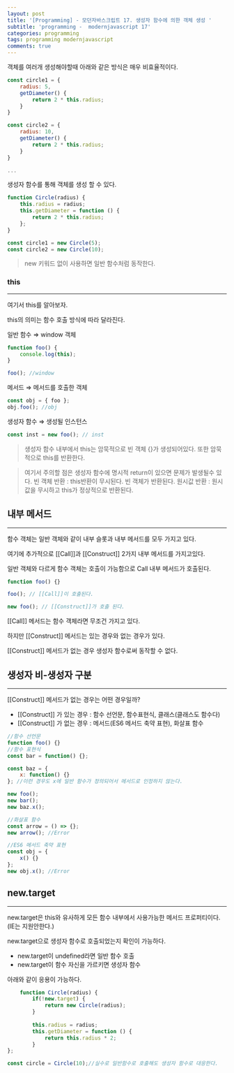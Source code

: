 ```yaml
---
layout: post
title: '[Programming] - 모던자바스크립트 17. 생성자 함수에 의한 객체 생성 '
subtitle: 'programming -  modernjavascript 17'
categories: programming
tags: programming modernjavascript
comments: true
---
```


객체를 여러개 생성해야할때 아래와 같은 방식은 매우 비효율적이다.

```jsx
const circle1 = {
	radius: 5,
	getDiameter() {
		return 2 * this.radius;
	}
}

const circle2 = {
	radius: 10,
	getDiameter() {
		return 2 * this.radius;
	}
}

...
```

생성자 함수를 통해 객체를 생성 할 수 있다.

```jsx
function Circle(radius) {
	this.radius = radius;
	this.getDiameter = function () {
		return 2 * this.radius;
	};
}

const circle1 = new Circle(5);
const circle2 = new Circle(10);
```

> new 키워드 없이 사용하면 일반 함수처럼 동작한다.
> 

### this

---

여기서 this를 알아보자.

this의 의미는 함수 호출 방식에 따라 달라진다.

일반 함수 ⇒ window 객체

```jsx
function foo() {
	console.log(this);
}

foo(); //window
```

메서드 ⇒ 메서드를 호출한 객체

```jsx
const obj = { foo };
obj.foo(); //obj
```

생성자 함수 ⇒ 생성될 인스턴스

```jsx
const inst = new foo(); // inst
```

> 생성자 함수 내부에서 this는 암묵적으로 빈 객체 {}가 생성되어있다.
또한 암묵적으로 this를 반환한다.
> 

> 여기서 주의할 점은 생성자 함수에 명시적 return이 있으면 문제가 발생될수 있다.
빈 객체 반환 : this반환이 무시된다. 빈 객체가 반환된다.
원시값 반환 : 원시값을 무시하고 this가 정상적으로 반환된다.
> 

## 내부 메서드

---

함수 객체는 일반 객체와 같이 내부 슬롯과 내부 메서드를 모두 가지고 있다.

여기에 추가적으로 [[Call]]과 [[Construct]] 2가지 내부 메서드를 가지고있다.

일반 객체와 다르게 함수 객체는 호출이 가능함으로 Call 내부 메서드가 호출된다.

```jsx
function foo() {}

foo(); // [[Call]]이 호출된다.

new foo(); // [[Construct]]가 호출 된다.
```

[[Call]] 메서드는 함수 객체라면 무조건 가지고 있다.

하지만 [[Construct]] 메서드는 있는 경우와 없는 경우가 있다.

 [[Construct]] 메서드가 없는 경우 생성자 함수로써 동작할 수 없다.

## 생성자 비-생성자 구분

---

 [[Construct]] 메서드가 없는 경우는 어떤 경우일까?

- [[Construct]] 가 있는 경우 : 함수 선언문, 함수표현식, 클래스(클래스도 함수다)
- [[Construct]] 가 없는 경우 : 메서드(ES6 메서드 축약 표현), 화살표 함수

```jsx
//함수 선언문
function foo() {}
//함수 표현식
const bar = function() {};

const baz = {
	x: function() {}
}; //이런 경우도 x에 일반 함수가 정의되어서 메서드로 인정하지 않는다.

new foo();
new bar();
new baz.x();

//화살표 함수
const arrow = () => {};
new arrow(); //Error

//ES6 메서드 축약 표현
const obj = {
	x() {}
};
new obj.x(); //Error
```

## new.target

---

new.target은 this와 유사하게 모든 함수 내부에서 사용가능한 메서드 프로퍼티이다. (IE는 지원안한다.)

new.target으로 생성자 함수로 호출되었는지 확인이 가능하다.

- new.target이 undefined라면 일반 함수 호출
- new.target이 함수 자신을 가르키면 생성자 함수

아래와 같이 응용이 가능하다.

```jsx
	function Circle(radius) {
		if(!new.target) {
			return new Circle(radius);
		}
		
		this.radius = radius;
		this.getDiameter = function () {
			return this.radius * 2;
		}
};

const circle = Circle(10);//실수로 일반함수로 호출해도 생성자 함수로 대응한다.
```